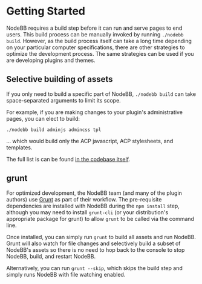# Getting Started

NodeBB requires a build step before it can run and serve pages to end users. This build process can be
manually invoked by running `./nodebb build`. However, as the build process itself can take a long time
depending on your particular computer specifications, there are other strategies to optimize the
development process. The same strategies can be used if you are developing plugins and themes.

## Selective building of assets

If you only need to build a specific part of NodeBB, `./nodebb build` can take space-separated arguments
to limit its scope.

For example, if you are making changes to your plugin's administrative pages, you can elect to build:

    ./nodebb build adminjs admincss tpl

... which would build only the ACP javascript, ACP stylesheets, and templates.

The full list is can be found [in the codebase itself](https://github.com/nodebb/nodebb-theme-persona).

## grunt

For optimized development, the NodeBB team (and many of the plugin authors) use [Grunt](https://gruntjs.com/)
as part of their workflow. The pre-requisite dependencies are installed with NodeBB during the `npm install`
step, although you may need to install `grunt-cli` (or your distribution's appropriate package for grunt)
to allow `grunt` to be called via the command line.

Once installed, you can simply run `grunt` to build all assets and run NodeBB. Grunt will also watch for
file changes and selectively build a subset of NodeBB's assets so there is no need to hop back to the
console to stop NodeBB, build, and restart NodeBB.

Alternatively, you can run `grunt --skip`, which skips the build step and simply runs NodeBB with file
watching enabled.